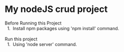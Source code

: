# My nodeJS crud project
Before Running this Project <br/>
&nbsp;&nbsp;1.&nbsp; Install npm packages using 'npm install' command.<br/><br/>
Run this project<br/>
&nbsp;&nbsp;1.&nbsp; Using 'node server' command.
